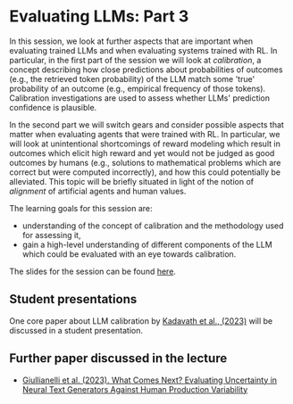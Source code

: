# Evaluating LLMs: Part 3

In this session, we look at further aspects that are important when evaluating trained LLMs and when evaluating systems trained with RL. In particular, in the first part of the session we will look at *calibration*, a concept describing how close predictions about probabilities of outcomes (e.g., the retrieved token probability) of the LLM match some 'true' probability of an outcome (e.g., empirical frequency of those tokens). Calibration investigations are used to assess whether LLMs' prediction confidence is plausible.

In the second part we will switch gears and consider possible aspects that matter when evaluating agents that were trained with RL. In particular, we will look at unintentional shortcomings of reward modeling which result in outcomes which elicit high reward and yet would not be judged as good outcomes by humans (e.g., solutions to mathematical problems which are correct but were computed incorrectly), and how this could potentially be alleviated. This topic will be briefly situated in light of the notion of *alignment* of artificial agents and human values.

The learning goals for this session are:

* understanding of the concept of calibration and the methodology used for assessing it,
* gain a high-level understanding of different components of the LLM which could be evaluated with an eye towards calibration.

The slides for the session can be found [here](<https://polina-tsvilodub.github.io/RL4-language-model-training/08a-Advanced-evals.pdf>).

## Student presentations

One core paper about LLM calibration by [Kadavath et al., (2023)](https://arxiv.org/pdf/2207.05221.pdf) will be discussed in a student presentation.

## Further paper discussed in the lecture

* [Giullianelli et al. (2023). What Comes Next? Evaluating Uncertainty in Neural Text Generators Against Human Production Variability](https://arxiv.org/pdf/2305.11707.pdf)